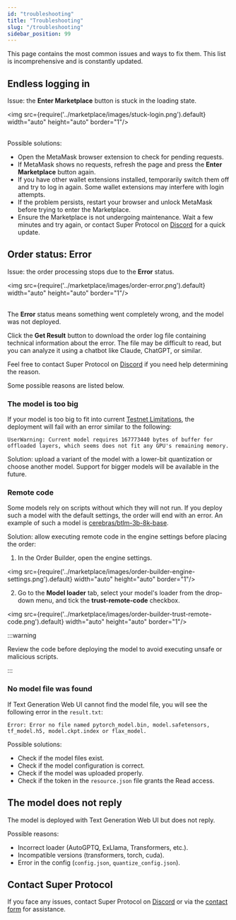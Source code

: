 ```yaml
---
id: "troubleshooting"
title: "Troubleshooting"
slug: "/troubleshooting"
sidebar_position: 99
---
```


This page contains the most common issues and ways to fix them. This list is incomprehensive and is constantly updated.

## Endless logging in

Issue: the **Enter Marketplace** button is stuck in the loading state.

<img src={require('../marketplace/images/stuck-login.png').default} width="auto" height="auto" border="1"/>
<br/>
<br/>

Possible solutions:

- Open the MetaMask browser extension to check for pending requests.
- If MetaMask shows no requests, refresh the page and press the **Enter Marketplace** button again.
- If you have other wallet extensions installed, temporarily switch them off and try to log in again. Some wallet extensions may interfere with login attempts. 
- If the problem persists, restart your browser and unlock MetaMask before trying to enter the Marketplace.
- Ensure the Marketplace is not undergoing maintenance. Wait a few minutes and try again, or contact Super Protocol on [Discord](https://discord.gg/superprotocol) for a quick update.

## Order status: Error

Issue: the <a id="order"><span className="dashed-underline">order</span></a> processing stops due to the **Error** status.

<img src={require('../marketplace/images/order-error.png').default} width="auto" height="auto" border="1"/>
<br/>
<br/>

The **Error** status means something went completely wrong, and the model was not deployed.

Click the **Get Result** button to download the order log file containing technical information about the error. The file may be difficult to read, but you can analyze it using a chatbot like Claude, ChatGPT, or similar.

Feel free to contact Super Protocol on [Discord](https://discord.gg/superprotocol) if you need help determining the reason.

Some possible reasons are listed below.

### The model is too big

If your model is too big to fit into current [Testnet Limitations](/marketplace/limitations), the deployment will fail with an error similar to the following:

```
UserWarning: Current model requires 167773440 bytes of buffer for offloaded layers, which seems does not fit any GPU's remaining memory.
```

Solution: upload a variant of the model with a lower-bit quantization or choose another model. Support for bigger models will be available in the future.

### Remote code

Some models rely on scripts without which they will not run. If you deploy such a model with the default settings, the order will end with an error. An example of such a model is [cerebras/btlm-3b-8k-base](https://huggingface.co/cerebras/btlm-3b-8k-base).

Solution: allow executing remote code in the <a id="engine"><span className="dashed-underline">engine</span></a> settings before placing the order:

1. In the Order Builder, open the engine settings.

<img src={require('../marketplace/images/order-builder-engine-settings.png').default} width="auto" height="auto" border="1"/>
<br/>

2. Go to the **Model loader** tab, select your model's loader from the drop-down menu, and tick the **trust-remote-code** checkbox.

<img src={require('../marketplace/images/order-builder-trust-remote-code.png').default} width="auto" height="auto" border="1"/>
<br/>

:::warning

Review the code before deploying the model to avoid executing unsafe or malicious scripts.

:::

### No model file was found

If Text Generation Web UI cannot find the model file, you will see the following error in the `result.txt`:

```
Error: Error no file named pytorch_model.bin, model.safetensors, tf_model.h5, model.ckpt.index or flax_model.
```

Possible solutions:

- Check if the model files exist.
- Check if the model configuration is correct.
- Check if the model was uploaded properly.
- Check if the token in the `resource.json` file grants the Read access.

## The model does not reply

The model is deployed with Text Generation Web UI but does not reply.

Possible reasons:

- Incorrect loader (AutoGPTQ, ExLlama, Transformers, etc.).
- Incompatible versions (transformers, torch, cuda).
- Error in the config (`config.json`, `quantize_config.json`).

## Contact Super Protocol

If you face any issues, contact Super Protocol on [Discord](https://discord.gg/superprotocol) or via the [contact form](https://superprotocol.zendesk.com/hc/en-us/requests/new) for assistance.
